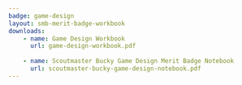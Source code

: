 ```yaml
---
badge: game-design
layout: smb-merit-badge-workbook
downloads:
    - name: Game Design Workbook
      url: game-design-workbook.pdf
	  
	- name: Scoutmaster Bucky Game Design Merit Badge Notebook
	  url: scoutmaster-bucky-game-design-notebook.pdf
---
```


